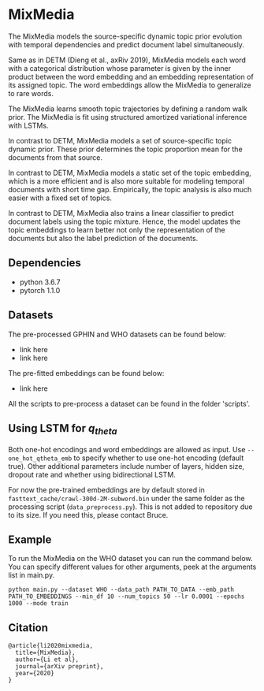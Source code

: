 # MixMedia

The MixMedia models the source-specific dynamic topic prior evolution with temporal dependencies and predict document label simultaneously. 

Same as in DETM (Dieng et al., axRiv 2019), MixMedia models each word with a categorical distribution whose parameter is given by the inner product between the word embedding and an embedding representation of its assigned topic. The word embeddings allow the MixMedia to generalize to rare words. 

The MixMedia learns smooth topic trajectories by defining a random walk prior. The MixMedia is fit using structured amortized variational inference with LSTMs.

In contrast to DETM, MixMedia models a set of source-specific topic dynamic prior. These prior determines the topic proportion mean for the documents from that source.

In contrast to DETM, MixMedia models a static set of the topic embedding, which is a more efficient and is also more suitable for modeling temporal documents with short time gap. Empirically, the topic analysis is also much easier with a fixed set of topics.

In contrast to DETM, MixMedia also trains a linear classifier to predict document labels using the topic mixture. Hence, the model updates the topic embeddings to learn better not only the representation of the documents but also the label prediction of the documents.

## Dependencies

+ python 3.6.7
+ pytorch 1.1.0

## Datasets

The pre-processed GPHIN and WHO datasets can be found below:

+ link here
+ link here

The pre-fitted embeddings can be found below:

+ link here

All the scripts to pre-process a dataset can be found in the folder 'scripts'. 

## Using LSTM for $q_{theta}$

Both one-hot encodings and word embeddings are allowed as input. Use `--one_hot_qtheta_emb` to specify whether to use one-hot encoding (default true). Other additional parameters include number of layers, hidden size, dropout rate and whether using bidirectional LSTM.

For now the pre-trained embeddings are by default stored in `fasttext_cache/crawl-300d-2M-subword.bin` under the same folder as the processing script (`data_preprocess.py`). This is not added to repository due to its size. If you need this, please contact Bruce.

## Example

To run the MixMedia on the WHO dataset you can run the command below. You can specify different values for other arguments, peek at the arguments list in main.py.

```
python main.py --dataset WHO --data_path PATH_TO_DATA --emb_path PATH_TO_EMBEDDINGS --min_df 10 --num_topics 50 --lr 0.0001 --epochs 1000 --mode train
```


## Citation
```
@article{li2020mixmedia,
  title={MixMedia},
  author={Li et al},
  journal={arXiv preprint},
  year={2020}
}
```


